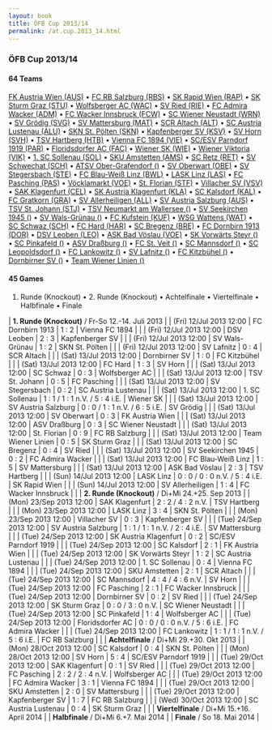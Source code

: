 ```yaml
---
layout: book
title: ÖFB Cup 2013/14
permalink: /at.cup.2013_14.html
---
```



### ÖFB Cup 2013/14


#### 64 Teams


 [FK Austria Wien (AUS)](at.html#austria)   •  [FC RB Salzburg (RBS)](at.html#salzburg)   •  [SK Rapid Wien (RAP)](at.html#rapid)   •  [SK Sturm Graz (STU)](at.html#sturm)   •  [Wolfsberger AC (WAC)](at.html#wac)   •  [SV Ried (RIE)](at.html#ried)   •  [FC Admira Wacker (ADM)](at.html#admira)   •  [FC Wacker Innsbruck (FCW)](at.html#innsbruck)   •  [SC Wiener Neustadt (WRN)](at.html#wrneustadt)   •  [SV Grödig (SVG)](at.html#groedig)   •  [SV Mattersburg (MAT)](at.html#mattersburg)   •  [SCR Altach (ALT)](at.html#altach)   •  [SC Austria Lustenau (ALU)](at.html#austrial)   •  [SKN St. Pölten (SKN)](at.html#stpoelten)   •  [Kapfenberger SV (KSV)](at.html#ksv)   •  [SV Horn (SVH)](at.html#horn)   •  [TSV Hartberg (HTB)](at.html#hartberg)   •  [Vienna FC 1894 (VIE)](at.html#vienna)   •  [SC/ESV Parndorf 1919 (PAR)](at.html#parndorf)   •  [Floridsdorfer AC (FAC)](at.html#fac)   •  [Wiener SK (WIE)](at.html#wienersk)   •  [Wiener Viktoria (VIK)](at.html#viktoria)   •  [1. SC Sollenau (SOL)](at.html#sollenau)   •  [SKU Amstetten (AMS)](at.html#amstetten)   •  [SC Retz (RET)](at.html#retz)   •  [SV Schwechat (SCH)](at.html#schwechat)   •  [ATSV Ober-Grafendorf ()](at.html#obergrafendorf)   •  [SV Oberwart (OBE)](at.html#oberwart)   •  [SV Stegersbach (STE)](at.html#stegersbach)   •  [FC Blau-Weiß Linz (BWL)](at.html#linz)   •  [LASK Linz (LAS)](at.html#lask)   •  [FC Pasching (PAS)](at.html#pasching)   •  [Vöcklamarkt (VOE)](at.html#voecklamarkt)   •  [St. Florian (STF)](at.html#stflorian)   •  [Villacher SV (VSV)](at.html#vsv)   •  [SAK Klagenfurt (CEL)](at.html#klagenfurt)   •  [SK Austria Klagenfurt (KLA)](at.html#austriak)   •  [SC Kalsdorf (KAL)](at.html#kalsdorf)   •  [FC Gratkorn (GRA)](at.html#gratkorn)   •  [SV Allerheiligen (ALL)](at.html#allerheiligen)   •  [SV Austria Salzburg (AUS)](at.html#austrias)   •  [TSV St. Johann (STJ)](at.html#stjohann)   •  [TSV Neumarkt am Wallersee ()](at.html#neumarkt)   •  [SV Seekirchen 1945 ()](at.html#seekirchen)   •  [SV Wals-Grünau ()](at.html#walsgruenau)   •  [FC Kufstein (KUF)](at.html#kufstein)   •  [WSG Wattens (WAT)](at.html#wattens)   •  [SC Schwaz (SCH)](at.html#schwaz)   •  [FC Hard (HAR)](at.html#hard)   •  [SC Bregenz (BRE)](at.html#bregenz)   •  [FC Dornbirn 1913 (DOR)](at.html#dornbirn)   •  [DSV Leoben (LEO)](at.html#leoben)   •  [ASK Bad Vöslau (VOE)](at.html#badvoeslau)   •  [SK Vorwärts Steyr ()](at.html#steyr)   •  [SC Pinkafeld ()](at.html#pinkafeld)   •  [ASV Draßburg ()](at.html#drassburg)   •  [FC St. Veit ()](at.html#stveit)   •  [SC Mannsdorf ()](at.html#mannsdorf)   •  [SC Leopoldsdorf ()](at.html#leopoldsdorf)   •  [FC Lankowitz ()](at.html#lankowitz)   •  [SV Lafnitz ()](at.html#lafnitz)   •  [FC Kitzbühel ()](at.html#kitzbuehel)   •  [Dornbirner SV ()](at.html#dornbirnersv)   •  [Team Wiener Linien ()](at.html#wienerlinien)  


 



#### 45 Games

 1. Runde (Knockout) •  2. Runde (Knockout) •  Achtelfinale •  Viertelfinale •  Halbfinale •  Finale


| **1. Runde (Knockout)** / Fr-So 12.-14. Juli 2013 |
| (Fri) 12/Jul 2013 12:00 | FC Dornbirn 1913 | 1 : 2 | Vienna FC 1894 |  |
| (Fri) 12/Jul 2013 12:00 | DSV Leoben | 2 : 3 | Kapfenberger SV |  |
| (Fri) 12/Jul 2013 12:00 | SV Wals-Grünau | 1 : 2 | SKN St. Pölten |  |
| (Fri) 12/Jul 2013 12:00 | SV Lafnitz | 0 : 4 | SCR Altach |  |
| (Sat) 13/Jul 2013 12:00 | Dornbirner SV | 1 : 0 | FC Kitzbühel |  |
| (Sat) 13/Jul 2013 12:00 | FC Hard | 1 : 3 | SV Horn |  |
| (Sat) 13/Jul 2013 12:00 | SC Schwaz | 0 : 3 | Wolfsberger AC |  |
| (Sat) 13/Jul 2013 12:00 | TSV St. Johann | 0 : 5 | FC Pasching |  |
| (Sat) 13/Jul 2013 12:00 | SV Stegersbach | 0 : 2 | SC Austria Lustenau |  |
| (Sat) 13/Jul 2013 12:00 | 1. SC Sollenau | 1 : 1 / 1 : 1 n.V. / 5 : 4 i.E. | Wiener SK |  |
| (Sat) 13/Jul 2013 12:00 | SV Austria Salzburg | 0 : 0 / 1 : 1 n.V. / 6 : 5 i.E. | SV Grödig |  |
| (Sat) 13/Jul 2013 12:00 | SV Oberwart | 0 : 3 | FK Austria Wien |  |
| (Sat) 13/Jul 2013 12:00 | ASV Draßburg | 0 : 3 | SC Wiener Neustadt |  |
| (Sat) 13/Jul 2013 12:00 | St. Florian | 0 : 9 | FC RB Salzburg |  |
| (Sat) 13/Jul 2013 12:00 | Team Wiener Linien | 0 : 5 | SK Sturm Graz |  |
| (Sat) 13/Jul 2013 12:00 | SC Bregenz | 0 : 4 | SV Ried |  |
| (Sat) 13/Jul 2013 12:00 | SV Seekirchen 1945 | 0 : 2 | FC Admira Wacker |  |
| (Sat) 13/Jul 2013 12:00 | FC Blau-Weiß Linz | 1 : 5 | SV Mattersburg |  |
| (Sat) 13/Jul 2013 12:00 | ASK Bad Vöslau | 2 : 3 | TSV Hartberg |  |
| (Sun) 14/Jul 2013 12:00 | LASK Linz | 0 : 0 / 0 : 0 n.V. / 5 : 4 i.E. | SK Rapid Wien |  |
| (Sun) 14/Jul 2013 12:00 | SV Allerheiligen | 1 : 4 | FC Wacker Innsbruck |  |
| **2. Runde (Knockout)** / Di+Mi 24.+25. Sep 2013 |
| (Mon) 23/Sep 2013 12:00 | SAK Klagenfurt | 2 : 2 / 4 : 2 n.V. | TSV Hartberg |  |
| (Mon) 23/Sep 2013 12:00 | LASK Linz | 3 : 4 | SKN St. Pölten |  |
| (Mon) 23/Sep 2013 12:00 | Villacher SV | 0 : 3 | Kapfenberger SV |  |
| (Tue) 24/Sep 2013 12:00 | SV Austria Salzburg | 1 : 1 / 1 : 1 n.V. / 2 : 4 i.E. | SV Mattersburg |  |
| (Tue) 24/Sep 2013 12:00 | SK Austria Klagenfurt | 0 : 2 | SC/ESV Parndorf 1919 |  |
| (Tue) 24/Sep 2013 12:00 | SC Kalsdorf | 2 : 1 | FK Austria Wien |  |
| (Tue) 24/Sep 2013 12:00 | SK Vorwärts Steyr | 1 : 2 | SC Austria Lustenau |  |
| (Tue) 24/Sep 2013 12:00 | 1. SC Sollenau | 0 : 4 | Vienna FC 1894 |  |
| (Tue) 24/Sep 2013 12:00 | SKU Amstetten | 2 : 1 | SCR Altach |  |
| (Tue) 24/Sep 2013 12:00 | SC Mannsdorf | 4 : 4 / 4 : 6 n.V. | SV Horn |  |
| (Tue) 24/Sep 2013 12:00 | FC Pasching | 2 : 1 | FC Wacker Innsbruck |  |
| (Tue) 24/Sep 2013 12:00 | Dornbirner SV | 0 : 2 | SV Ried |  |
| (Tue) 24/Sep 2013 12:00 | SK Sturm Graz | 0 : 0 / 3 : 0 n.V. | SC Wiener Neustadt |  |
| (Tue) 24/Sep 2013 12:00 | SC Pinkafeld | 1 : 4 | Wolfsberger AC |  |
| (Tue) 24/Sep 2013 12:00 | Floridsdorfer AC | 0 : 0 / 0 : 0 n.V. / 5 : 6 i.E. | FC Admira Wacker |  |
| (Tue) 24/Sep 2013 12:00 | FC Lankowitz | 1 : 1 / 1 : 1 n.V. / 5 : 6 i.E. | FC RB Salzburg |  |
| **Achtelfinale** / Di+Mi 29.+30. Okt 2013 |
| (Mon) 28/Oct 2013 12:00 | SC Kalsdorf | 0 : 4 | SKN St. Pölten |  |
| (Mon) 28/Oct 2013 12:00 | SV Horn | 5 : 4 | SC/ESV Parndorf 1919 |  |
| (Tue) 29/Oct 2013 12:00 | SAK Klagenfurt | 0 : 1 | SV Ried |  |
| (Tue) 29/Oct 2013 12:00 | FC Pasching | 2 : 2 / 2 : 4 n.V. | Wolfsberger AC |  |
| (Tue) 29/Oct 2013 12:00 | FC Admira Wacker | 3 : 1 | Vienna FC 1894 |  |
| (Tue) 29/Oct 2013 12:00 | SKU Amstetten | 2 : 0 | SV Mattersburg |  |
| (Tue) 29/Oct 2013 12:00 | Kapfenberger SV | 1 : 7 | FC RB Salzburg |  |
| (Wed) 30/Oct 2013 12:00 | SC Austria Lustenau | 0 : 4 | SK Sturm Graz |  |
| **Viertelfinale** / Di+Mi 15.+16. April 2014 |
| **Halbfinale** / Di+Mi 6.+7. Mai 2014 |
| **Finale** / So 18. Mai 2014 |
